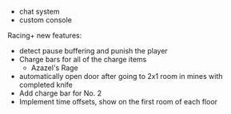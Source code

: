 - chat system
- custom console

Racing+ new features:
- detect pause buffering and punish the player
- Charge bars for all of the charge items
	- Azazel's Rage
- automatically open door after going to 2x1 room in mines with completed knife
- Add charge bar for No. 2
- Implement time offsets, show on the first room of each floor
